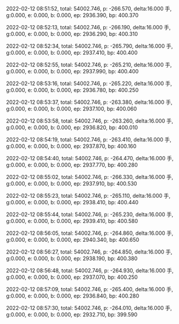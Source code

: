 2022-02-12 08:51:52, total: 54002.746, p: -266.570, delta:16.000 手, g:0.000, e: 0.000, b: 0.000, ep: 2936.390, bp: 400.370

2022-02-12 08:52:13, total: 54002.746, p: -266.190, delta:16.000 手, g:0.000, e: 0.000, b: 0.000, ep: 2936.290, bp: 400.310

2022-02-12 08:52:34, total: 54002.746, p: -265.790, delta:16.000 手, g:0.000, e: 0.000, b: 0.000, ep: 2937.410, bp: 400.400

2022-02-12 08:52:55, total: 54002.746, p: -265.210, delta:16.000 手, g:0.000, e: 0.000, b: 0.000, ep: 2937.990, bp: 400.400

2022-02-12 08:53:16, total: 54002.746, p: -265.220, delta:16.000 手, g:0.000, e: 0.000, b: 0.000, ep: 2936.780, bp: 400.250

2022-02-12 08:53:37, total: 54002.746, p: -263.380, delta:16.000 手, g:0.000, e: 0.000, b: 0.000, ep: 2937.100, bp: 400.060

2022-02-12 08:53:58, total: 54002.746, p: -263.260, delta:16.000 手, g:0.000, e: 0.000, b: 0.000, ep: 2936.820, bp: 400.010

2022-02-12 08:54:19, total: 54002.746, p: -263.410, delta:16.000 手, g:0.000, e: 0.000, b: 0.000, ep: 2937.870, bp: 400.160

2022-02-12 08:54:40, total: 54002.746, p: -264.470, delta:16.000 手, g:0.000, e: 0.000, b: 0.000, ep: 2937.770, bp: 400.280

2022-02-12 08:55:02, total: 54002.746, p: -266.330, delta:16.000 手, g:0.000, e: 0.000, b: 0.000, ep: 2937.910, bp: 400.530

2022-02-12 08:55:23, total: 54002.746, p: -265.110, delta:16.000 手, g:0.000, e: 0.000, b: 0.000, ep: 2938.410, bp: 400.440

2022-02-12 08:55:44, total: 54002.746, p: -265.230, delta:16.000 手, g:0.000, e: 0.000, b: 0.000, ep: 2939.410, bp: 400.580

2022-02-12 08:56:05, total: 54002.746, p: -264.860, delta:16.000 手, g:0.000, e: 0.000, b: 0.000, ep: 2940.340, bp: 400.650

2022-02-12 08:56:27, total: 54002.746, p: -264.850, delta:16.000 手, g:0.000, e: 0.000, b: 0.000, ep: 2938.190, bp: 400.380

2022-02-12 08:56:48, total: 54002.746, p: -264.930, delta:16.000 手, g:0.000, e: 0.000, b: 0.000, ep: 2937.070, bp: 400.250

2022-02-12 08:57:09, total: 54002.746, p: -265.400, delta:16.000 手, g:0.000, e: 0.000, b: 0.000, ep: 2936.840, bp: 400.280

2022-02-12 08:57:30, total: 54002.746, p: -264.010, delta:16.000 手, g:0.000, e: 0.000, b: 0.000, ep: 2932.710, bp: 399.590